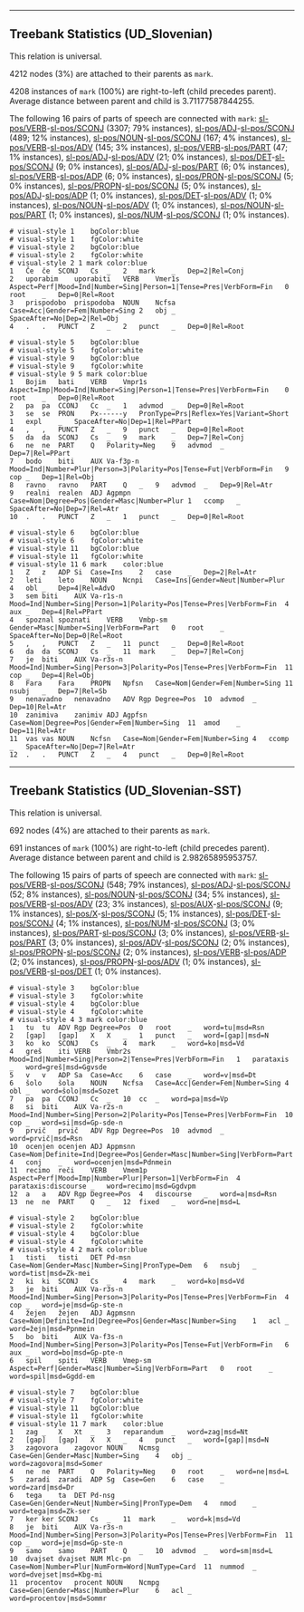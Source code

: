 

--------------------------------------------------------------------------------

## Treebank Statistics (UD_Slovenian)

This relation is universal.

4212 nodes (3%) are attached to their parents as `mark`.

4208 instances of `mark` (100%) are right-to-left (child precedes parent).
Average distance between parent and child is 3.71177587844255.

The following 16 pairs of parts of speech are connected with `mark`: [sl-pos/VERB]()-[sl-pos/SCONJ]() (3307; 79% instances), [sl-pos/ADJ]()-[sl-pos/SCONJ]() (489; 12% instances), [sl-pos/NOUN]()-[sl-pos/SCONJ]() (167; 4% instances), [sl-pos/VERB]()-[sl-pos/ADV]() (145; 3% instances), [sl-pos/VERB]()-[sl-pos/PART]() (47; 1% instances), [sl-pos/ADJ]()-[sl-pos/ADV]() (21; 0% instances), [sl-pos/DET]()-[sl-pos/SCONJ]() (9; 0% instances), [sl-pos/ADJ]()-[sl-pos/PART]() (6; 0% instances), [sl-pos/VERB]()-[sl-pos/ADP]() (6; 0% instances), [sl-pos/PRON]()-[sl-pos/SCONJ]() (5; 0% instances), [sl-pos/PROPN]()-[sl-pos/SCONJ]() (5; 0% instances), [sl-pos/ADJ]()-[sl-pos/ADP]() (1; 0% instances), [sl-pos/DET]()-[sl-pos/ADV]() (1; 0% instances), [sl-pos/NOUN]()-[sl-pos/ADV]() (1; 0% instances), [sl-pos/NOUN]()-[sl-pos/PART]() (1; 0% instances), [sl-pos/NUM]()-[sl-pos/SCONJ]() (1; 0% instances).


~~~ conllu
# visual-style 1	bgColor:blue
# visual-style 1	fgColor:white
# visual-style 2	bgColor:blue
# visual-style 2	fgColor:white
# visual-style 2 1 mark	color:blue
1	Če	če	SCONJ	Cs	_	2	mark	_	Dep=2|Rel=Conj
2	uporabim	uporabiti	VERB	Vmer1s	Aspect=Perf|Mood=Ind|Number=Sing|Person=1|Tense=Pres|VerbForm=Fin	0	root	_	Dep=0|Rel=Root
3	prispodobo	prispodoba	NOUN	Ncfsa	Case=Acc|Gender=Fem|Number=Sing	2	obj	_	SpaceAfter=No|Dep=2|Rel=Obj
4	.	.	PUNCT	Z	_	2	punct	_	Dep=0|Rel=Root

~~~


~~~ conllu
# visual-style 5	bgColor:blue
# visual-style 5	fgColor:white
# visual-style 9	bgColor:blue
# visual-style 9	fgColor:white
# visual-style 9 5 mark	color:blue
1	Bojim	bati	VERB	Vmpr1s	Aspect=Imp|Mood=Ind|Number=Sing|Person=1|Tense=Pres|VerbForm=Fin	0	root	_	Dep=0|Rel=Root
2	pa	pa	CCONJ	Cc	_	1	advmod	_	Dep=0|Rel=Root
3	se	se	PRON	Px------y	PronType=Prs|Reflex=Yes|Variant=Short	1	expl	_	SpaceAfter=No|Dep=1|Rel=PPart
4	,	,	PUNCT	Z	_	9	punct	_	Dep=0|Rel=Root
5	da	da	SCONJ	Cs	_	9	mark	_	Dep=7|Rel=Conj
6	ne	ne	PART	Q	Polarity=Neg	9	advmod	_	Dep=7|Rel=PPart
7	bodo	biti	AUX	Va-f3p-n	Mood=Ind|Number=Plur|Person=3|Polarity=Pos|Tense=Fut|VerbForm=Fin	9	cop	_	Dep=1|Rel=Obj
8	ravno	ravno	PART	Q	_	9	advmod	_	Dep=9|Rel=Atr
9	realni	realen	ADJ	Agpmpn	Case=Nom|Degree=Pos|Gender=Masc|Number=Plur	1	ccomp	_	SpaceAfter=No|Dep=7|Rel=Atr
10	.	.	PUNCT	Z	_	1	punct	_	Dep=0|Rel=Root

~~~


~~~ conllu
# visual-style 6	bgColor:blue
# visual-style 6	fgColor:white
# visual-style 11	bgColor:blue
# visual-style 11	fgColor:white
# visual-style 11 6 mark	color:blue
1	Z	z	ADP	Si	Case=Ins	2	case	_	Dep=2|Rel=Atr
2	leti	leto	NOUN	Ncnpi	Case=Ins|Gender=Neut|Number=Plur	4	obl	_	Dep=4|Rel=AdvO
3	sem	biti	AUX	Va-r1s-n	Mood=Ind|Number=Sing|Person=1|Polarity=Pos|Tense=Pres|VerbForm=Fin	4	aux	_	Dep=4|Rel=PPart
4	spoznal	spoznati	VERB	Vmbp-sm	Gender=Masc|Number=Sing|VerbForm=Part	0	root	_	SpaceAfter=No|Dep=0|Rel=Root
5	,	,	PUNCT	Z	_	11	punct	_	Dep=0|Rel=Root
6	da	da	SCONJ	Cs	_	11	mark	_	Dep=7|Rel=Conj
7	je	biti	AUX	Va-r3s-n	Mood=Ind|Number=Sing|Person=3|Polarity=Pos|Tense=Pres|VerbForm=Fin	11	cop	_	Dep=4|Rel=Obj
8	Fara	Fara	PROPN	Npfsn	Case=Nom|Gender=Fem|Number=Sing	11	nsubj	_	Dep=7|Rel=Sb
9	nenavadno	nenavadno	ADV	Rgp	Degree=Pos	10	advmod	_	Dep=10|Rel=Atr
10	zanimiva	zanimiv	ADJ	Agpfsn	Case=Nom|Degree=Pos|Gender=Fem|Number=Sing	11	amod	_	Dep=11|Rel=Atr
11	vas	vas	NOUN	Ncfsn	Case=Nom|Gender=Fem|Number=Sing	4	ccomp	_	SpaceAfter=No|Dep=7|Rel=Atr
12	.	.	PUNCT	Z	_	4	punct	_	Dep=0|Rel=Root

~~~




--------------------------------------------------------------------------------

## Treebank Statistics (UD_Slovenian-SST)

This relation is universal.

692 nodes (4%) are attached to their parents as `mark`.

691 instances of `mark` (100%) are right-to-left (child precedes parent).
Average distance between parent and child is 2.98265895953757.

The following 15 pairs of parts of speech are connected with `mark`: [sl-pos/VERB]()-[sl-pos/SCONJ]() (548; 79% instances), [sl-pos/ADJ]()-[sl-pos/SCONJ]() (52; 8% instances), [sl-pos/NOUN]()-[sl-pos/SCONJ]() (34; 5% instances), [sl-pos/VERB]()-[sl-pos/ADV]() (23; 3% instances), [sl-pos/AUX]()-[sl-pos/SCONJ]() (9; 1% instances), [sl-pos/X]()-[sl-pos/SCONJ]() (5; 1% instances), [sl-pos/DET]()-[sl-pos/SCONJ]() (4; 1% instances), [sl-pos/NUM]()-[sl-pos/SCONJ]() (3; 0% instances), [sl-pos/PART]()-[sl-pos/SCONJ]() (3; 0% instances), [sl-pos/VERB]()-[sl-pos/PART]() (3; 0% instances), [sl-pos/ADV]()-[sl-pos/SCONJ]() (2; 0% instances), [sl-pos/PROPN]()-[sl-pos/SCONJ]() (2; 0% instances), [sl-pos/VERB]()-[sl-pos/ADP]() (2; 0% instances), [sl-pos/PROPN]()-[sl-pos/ADV]() (1; 0% instances), [sl-pos/VERB]()-[sl-pos/DET]() (1; 0% instances).


~~~ conllu
# visual-style 3	bgColor:blue
# visual-style 3	fgColor:white
# visual-style 4	bgColor:blue
# visual-style 4	fgColor:white
# visual-style 4 3 mark	color:blue
1	tu	tu	ADV	Rgp	Degree=Pos	0	root	_	word=tu|msd=Rsn
2	[gap]	[gap]	X	X	_	1	punct	_	word=[gap]|msd=N
3	ko	ko	SCONJ	Cs	_	4	mark	_	word=ko|msd=Vd
4	greš	iti	VERB	Vmbr2s	Mood=Ind|Number=Sing|Person=2|Tense=Pres|VerbForm=Fin	1	parataxis	_	word=greš|msd=Ggvsde
5	v	v	ADP	Sa	Case=Acc	6	case	_	word=v|msd=Dt
6	šolo	šola	NOUN	Ncfsa	Case=Acc|Gender=Fem|Number=Sing	4	obl	_	word=šolo|msd=Sozet
7	pa	pa	CCONJ	Cc	_	10	cc	_	word=pa|msd=Vp
8	si	biti	AUX	Va-r2s-n	Mood=Ind|Number=Sing|Person=2|Polarity=Pos|Tense=Pres|VerbForm=Fin	10	cop	_	word=si|msd=Gp-sde-n
9	prvič	prvič	ADV	Rgp	Degree=Pos	10	advmod	_	word=prvič|msd=Rsn
10	ocenjen	ocenjen	ADJ	Appmsnn	Case=Nom|Definite=Ind|Degree=Pos|Gender=Masc|Number=Sing|VerbForm=Part	4	conj	_	word=ocenjen|msd=Pdnmein
11	recimo	reči	VERB	Vmem1p	Aspect=Perf|Mood=Imp|Number=Plur|Person=1|VerbForm=Fin	4	parataxis:discourse	_	word=recimo|msd=Ggdvpm
12	a	a	ADV	Rgp	Degree=Pos	4	discourse	_	word=a|msd=Rsn
13	ne	ne	PART	Q	_	12	fixed	_	word=ne|msd=L

~~~


~~~ conllu
# visual-style 2	bgColor:blue
# visual-style 2	fgColor:white
# visual-style 4	bgColor:blue
# visual-style 4	fgColor:white
# visual-style 4 2 mark	color:blue
1	tisti	tisti	DET	Pd-msn	Case=Nom|Gender=Masc|Number=Sing|PronType=Dem	6	nsubj	_	word=tist|msd=Zk-mei
2	ki	ki	SCONJ	Cs	_	4	mark	_	word=ko|msd=Vd
3	je	biti	AUX	Va-r3s-n	Mood=Ind|Number=Sing|Person=3|Polarity=Pos|Tense=Pres|VerbForm=Fin	4	cop	_	word=je|msd=Gp-ste-n
4	žejen	žejen	ADJ	Agpmsnn	Case=Nom|Definite=Ind|Degree=Pos|Gender=Masc|Number=Sing	1	acl	_	word=žejn|msd=Ppnmein
5	bo	biti	AUX	Va-f3s-n	Mood=Ind|Number=Sing|Person=3|Polarity=Pos|Tense=Fut|VerbForm=Fin	6	aux	_	word=bo|msd=Gp-pte-n
6	spil	spiti	VERB	Vmep-sm	Aspect=Perf|Gender=Masc|Number=Sing|VerbForm=Part	0	root	_	word=spil|msd=Ggdd-em

~~~


~~~ conllu
# visual-style 7	bgColor:blue
# visual-style 7	fgColor:white
# visual-style 11	bgColor:blue
# visual-style 11	fgColor:white
# visual-style 11 7 mark	color:blue
1	zag	_	X	Xt	_	3	reparandum	_	word=zag|msd=Nt
2	[gap]	[gap]	X	X	_	4	punct	_	word=[gap]|msd=N
3	zagovora	zagovor	NOUN	Ncmsg	Case=Gen|Gender=Masc|Number=Sing	4	obj	_	word=zagovora|msd=Somer
4	ne	ne	PART	Q	Polarity=Neg	0	root	_	word=ne|msd=L
5	zaradi	zaradi	ADP	Sg	Case=Gen	6	case	_	word=zard|msd=Dr
6	tega	ta	DET	Pd-nsg	Case=Gen|Gender=Neut|Number=Sing|PronType=Dem	4	nmod	_	word=tega|msd=Zk-ser
7	ker	ker	SCONJ	Cs	_	11	mark	_	word=k|msd=Vd
8	je	biti	AUX	Va-r3s-n	Mood=Ind|Number=Sing|Person=3|Polarity=Pos|Tense=Pres|VerbForm=Fin	11	cop	_	word=je|msd=Gp-ste-n
9	samo	samo	PART	Q	_	10	advmod	_	word=sm|msd=L
10	dvajset	dvajset	NUM	Mlc-pn	Case=Nom|Number=Plur|NumForm=Word|NumType=Card	11	nummod	_	word=dvejset|msd=Kbg-mi
11	procentov	procent	NOUN	Ncmpg	Case=Gen|Gender=Masc|Number=Plur	6	acl	_	word=procentov|msd=Sommr

~~~



